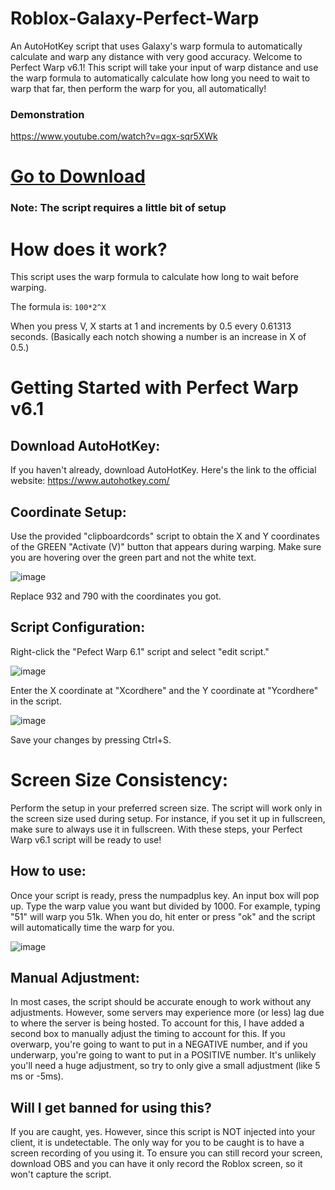 # Roblox-Galaxy-Perfect-Warp
An AutoHotKey script that uses Galaxy's warp formula to automatically calculate and warp any distance with very good accuracy.
Welcome to Perfect Warp v6.1! This script will take your input of warp distance and use the warp formula to automatically
calculate how long you need to wait to warp that far, then perform the warp for you, all automatically!

### Demonstration
https://www.youtube.com/watch?v=qgx-sqr5XWk

# [Go to Download](https://github.com/XanBelOr/Roblox-Galaxy-Perfect-Warp/releases/tag/PW6.1)
### Note: The script requires a little bit of setup

# How does it work?
This script uses the warp formula to calculate how long to wait before warping.

The formula is: `100*2^X`

When you press V, X starts at 1 and increments by 0.5 every 0.61313 seconds. (Basically each notch showing a number is an increase in X of 0.5.)

# Getting Started with Perfect Warp v6.1

## Download AutoHotKey:
If you haven't already, download AutoHotKey. Here's the link to the official website:
https://www.autohotkey.com/

## Coordinate Setup:

Use the provided "clipboardcords" script to obtain the X and Y coordinates of the GREEN "Activate (V)" button that appears during warping.
Make sure you are hovering over the green part and not the white text.

![image](https://github.com/XanBelOr/Roblox-Galaxy-Perfect-Warp/assets/40677753/786e437a-9342-464a-8211-f7b841e03d61)

Replace 932 and 790 with the coordinates you got.



## Script Configuration:

Right-click the "Pefect Warp 6.1" script and select "edit script."

![image](https://github.com/XanBelOr/Roblox-Galaxy-Perfect-Warp/assets/40677753/7cdba3e9-295f-4644-b38a-d711c9c2a108)


Enter the X coordinate at "Xcordhere" and the Y coordinate at "Ycordhere" in the script.

![image](https://github.com/XanBelOr/Roblox-Galaxy-Perfect-Warp/assets/40677753/57a96a6a-3e87-4fec-89ea-860d8f882414)


Save your changes by pressing Ctrl+S.


# Screen Size Consistency:

Perform the setup in your preferred screen size.
The script will work only in the screen size used during setup. For instance, if you set it up in fullscreen, make sure to always use it in fullscreen.
With these steps, your Perfect Warp v6.1 script will be ready to use!

## How to use:
Once your script is ready, press the numpadplus key. An input box will pop up. Type the warp value you want but
divided by 1000. For example, typing "51" will warp you 51k. When you do, hit enter or press "ok" and the script will
automatically time the warp for you.

![image](https://github.com/XanBelOr/Roblox-Galaxy-Perfect-Warp/assets/40677753/a0d5cb5d-da09-4d4c-b585-8fe86551437e)



## Manual Adjustment:
In most cases, the script should be accurate enough to work without any adjustments. However, some servers may experience
more (or less) lag due to where the server is being hosted. To account for this, I have added a second box to manually
adjust the timing to account for this. If you overwarp, you're going to want to put in a NEGATIVE number, and if you
underwarp, you're going to want to put in a POSITIVE number. It's unlikely you'll need a huge adjustment, so try to
only give a small adjustment (like 5 ms or -5ms).

## Will I get banned for using this?
If you are caught, yes. However, since this script is NOT injected into your client, it is undetectable. The only way
for you to be caught is to have a screen recording of you using it. To ensure you can still record your screen, download
OBS and you can have it only record the Roblox screen, so it won't capture the script.




